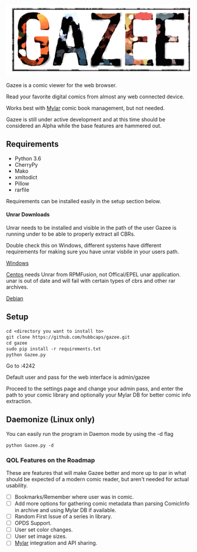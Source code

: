 ![Gazee](/public/images/logo.png)

Gazee is a comic viewer for the web browser.

Read your favorite digital comics from almost any web connected device.

Works best with [Mylar](https://github.com/evilhero/mylar) comic book management, but not needed.

Gazee is still under active development and at this time should be considered an Alpha while the base features are hammered out.

## Requirements
* Python 3.6
* CherryPy
* Mako
* xmltodict
* Pillow
* rarfile

Requirements can be installed easily in the setup section below.

#### Unrar Downloads

Unrar needs to be installed and visible in the path of the user Gazee is running under to be able to properly extract all CBRs.

Double check this on Windows, different systems have different requirements for making sure you have unrar visbile in your users path.

[Windows](http://www.rarlab.com/download.htm)

[Centos](https://www.rpmfind.net/linux/rpm2html/search.php?query=unrar) needs Unrar from RPMFusion, not Offical/EPEL unar application. unar is out of date and will fail with certain types of cbrs and other rar archives.

[Debian](https://packages.debian.org/jessie/unrar)

## Setup

    cd <directory you want to install to>
    git clone https://github.com/hubbcaps/gazee.git
    cd gazee
    sudo pip install -r requirements.txt
    python Gazee.py


Go to <your-ip>:4242

Default user and pass for the web interface is admin/gazee

Proceed to the settings page and change your admin pass, and enter the path to your comic library and optionally your Mylar DB for better comic info extraction.

## Daemonize (Linux only)

You can easily run the program in Daemon mode by using the -d flag

    python Gazee.py -d

### QOL Features on the Roadmap

These are features that will make Gazee better and more up to par in what should be expected of a modern comic reader, but aren't needed for actual usability.

- [ ] Bookmarks/Remember where user was in comic.
- [ ] Add more options for gathering comic metadata than parsing ComicInfo in archive and using Mylar DB if available.
- [ ] Random First Issue of a series in library.
- [ ] OPDS Support.
- [ ] User set color changes.
- [ ] User set image sizes.
- [ ] [Mylar](https://github.com/evilhero/mylar) integration and API sharing.
